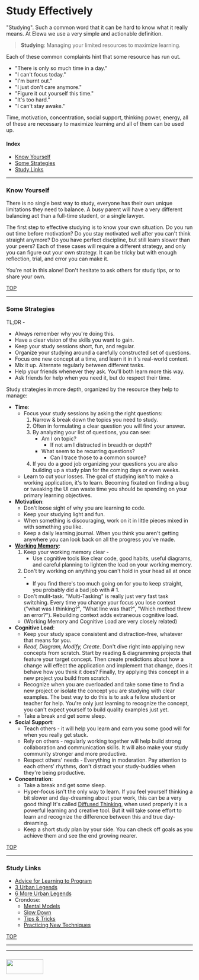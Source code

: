 
# Study Effectively

"Studying".  Such a common word that it can be hard to know what it really means.  At Elewa we use a very simple and actionable definition.

> __Studying__: Managing your limited resources to maximize learning.

Each of these common complaints hint that some resource has run out. 
* "There is only so much time in a day."
* "I can't focus today."
* "I'm burnt out."
* "I just don't care anymore."
* "Figure it out yourself this time."
* "It's too hard."
* "I can't stay awake."

Time, motivation, concentration, social support, thinking power, energy, all of these are necessary to maximize learning and all of them can be used up.

#### Index
* [Know Yourself](#know-yourself)
* [Some Strategies](#some-strategies)
* [Study Links](#study-links)

___

### Know Yourself

There is no single best way to study, everyone has their own unique limitations they need to balance.  A busy parent will have a very different balancing act than a full-time student, or a single lawyer.  

The first step to effective studying is to know your own situation.  Do you run out time before motivation?  Do you stay motivated well after you can't think straight anymore?  Do you have perfect discipline, but still learn slower than your peers? Each of these cases will require a different strategy, and only you can figure out your own strategy.  It can be tricky but with enough reflection, trial, and error you can make it.  

You're not in this alone!  Don't hesitate to ask others for study tips, or to share your own.

[TOP](#study-effectively)

___

### Some Strategies

TL;DR -
* Always remember why you're doing this.
* Have a clear vision of the skills you want to gain.
* Keep your study sessions short, fun, and regular.
* Organize your studying around a carefully constructed set of questions.
* Focus one new concept at a time, and learn it in it's real-world context.
* Mix it up. Alternate regularly between different tasks.
* Help your friends whenever they ask.  You'll both learn more this way.
* Ask friends for help when you need it, but do respect their time. 


Study strategies in more depth, organized by the resource they help to manage:
* __Time__:
  * Focus your study sessions by asking the right questions:
    1. Narrow & break down the topics you need to study.
    2. Often in formulating a clear question you will find your answer.
    3. By analyzing your list of questions, you can see:
       * Am I on topic?
         * If not am I distracted in breadth or depth?
       * What seem to be recurring questions? 
         * Can I trace those to a common source?
    4. If you do a good job organizing your questions you are also building up a study plan for the coming days or even weeks.
  * Learn to cut your losses.  The goal of studying isn't to make a working application, it's to learn. Becoming fixated on finding a bug or tweaking the UI can waste time you should be spending on your primary learning objectives.
* __Motivation__:
  * Don't loose sight of why you are learning to code.
  * Keep your studying light and fun.
  * When something is discouraging, work on it in little pieces mixed in with something you like.
  * Keep a daily learning journal.  When you think you aren't getting anywhere you can look back on all the progress you've made.
* __[Working Memory](https://www.scientificamerican.com/article/working-memory-how-you-keep-things-ldquo-in-mind-rdquo-over-the-short-term/)__:
  1. Keep your working memory clear - 
     * Use cognitive tools like clear code, good habits, useful diagrams, and careful planning to lighten the load on your working memory.
  2. Don't try working on anything you can't hold in your head all at once -
     * If you find there's too much going on for you to keep straight, you probably did a bad job with # 1.
  *  Don't mulit-task. "Multi-Tasking" is really just very fast task switching. Every time you change your focus you lose context ("what was I thinking?", "What line was that?", "Which method threw an error?"). Rebuilding context adds extraneous cognitive load.
  * (Working Memory and Cognitive Load are very closely related)
* __Cognitive Load__:
  * Keep your study space consistent and distraction-free, whatever that means for you.
  * _Read, Diagram, Modify, Create_.  Don't dive right into applying new concepts from scratch.  Start by reading & diagramming projects that feature your target concept.  Then create predictions about how a change will effect the application and implement that change, does it behave how you think it does?  Finally, try applying this concept in a new project you build from scratch.
  * Recognize when you are overloaded and take some time to find a new project or isolate the concept you are studying with clear examples.  The best way to do this is to ask a fellow student or teacher for help.  You're only just learning to recognize the concept, you can't expect yourself to build quality examples just yet.
  * Take a break and get some sleep.
* __Social Support__:
  * Teach others - it will help you learn and earn you some good will for when you really get stuck.
  * Rely on others - regularly working together will help build strong collaboration and communication skills.  It will also make your study community stronger and more productive.
  * Respect others' needs - Everything in moderation.  Pay attention to each others' rhythms, don't  distract your study-buddies when they're being productive.
* __Concentration__:
  * Take a break and get some sleep.
  * Hyper-focus isn't the only way to learn.  If you feel yourself thinking a bit slower and day-dreaming about your work, this can be a very good thing! It's called [Diffused Thinking](https://staciechoice1010.wordpress.com/2014/08/08/focused-vs-diffused-mode/), when used properly it is a powerful learning and creative tool.  But it will take some effort to learn and recognize the difference between this and true day-dreaming.
  * Keep a short study plan by your side.  You can check off goals as you achieve them and see the end growing nearer.



[TOP](#study-effectively)

___


### Study Links

* [Advice for Learning to Program](http://www.programmingforbeginnersbook.com/blog/when_you_know_the_basics_but_you_still_cant_code/)
* [3 Urban Legends](https://laurenmarg.com/2015/10/07/article-summary-kirschner-van-merrienboer-2014-urban-legends/)
* [6 More Urban Legends](https://www.fastcompany.com/40420472/five-popular-myths-about-learning-that-are-completely-wrong)
* Crondose:
  * [Mental Models](https://www.youtube.com/watch?v=5K_sxBUGx8A)
  * [Slow Down](https://www.youtube.com/watch?v=qfH2pL0yP3A) 
  * [Tips & Tricks](https://www.youtube.com/watch?v=2nnteBL1ZFQ&t=7s)
  * [Practicing New Techniques](https://www.youtube.com/watch?v=hLYf7_f3sAE)


[TOP](#study-effectively)


___
___
### <a href="http://elewa.education/blog" target="_blank"><img src="https://user-images.githubusercontent.com/18554853/34921062-506450ae-f97d-11e7-875f-6feeb26ad72d.png" width="100" height="40"/></a>